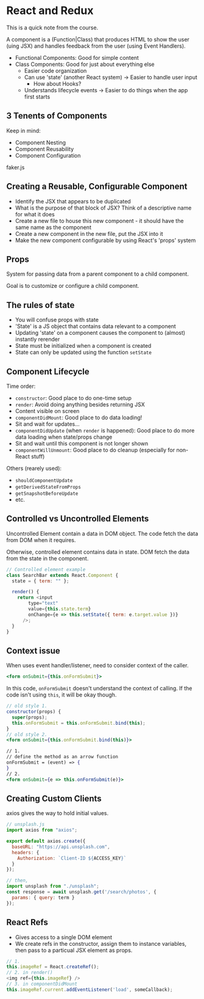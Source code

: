 # React and Redux

This is a quick note from the course.

A component is a (Function|Class) that produces HTML to show the user (uing JSX) and handles feedback from the user (using Event Handlers).

- Functional Components: Good for simple content
- Class Components: Good for just about everything else
  - Easier code organization
  - Can use 'state' (another React system) -> Easier to handle user input
    - How about Hooks?
  - Understands lifecycle events -> Easier to do things when the app first starts

## 3 Tenents of Components

Keep in mind:

- Component Nesting
- Component Reusability
- Component Configuration


faker.js

## Creating a Reusable, Configurable Component

- Identify the JSX that appears to be duplicated
- What is the purpose of that block of JSX? Think of a descriptive name for what it does
- Create a new file to house this new component - it should have the same name as the component
- Create a new component in the new file, put the JSX into it
- Make the new component configurable by using React's 'props' system

## Props

System for passing data from a parent component to a child component.

Goal is to customize or configure a child component.

## The rules of state

- You will confuse props with state
- 'State' is a JS object that contains data relevant to a component
- Updating 'state' on a component causes the component to (almost) instantly rerender
- State must be initialized when a component is created
- State can only be updated using the function `setState`

## Component Lifecycle

Time order:

- `constructor`: Good place to do one-time setup
- `render`: Avoid doing anything besides returning JSX
- Content visible on screen
- `componentDidMount`: Good place to do data loading!
- Sit and wait for updates...
- `componentDidUpdate` (when `render` is happened): Good place to do more data loading when state/props change
- Sit and wait until this component is not longer shown
- `componentWillUnmount`: Good place to do cleanup (especially for non-React stuff)

Others (rearely used):

- `shouldComponentUpdate`
- `getDerivedStateFromProps`
- `getSnapshotBeforeUpdate`
- etc.

## Controlled vs Uncontrolled Elements

Uncontrolled Element contain a data in DOM object. The code fetch the data from DOM when it requires.

Otherwise, controlled element contains data in state. DOM fetch the data from the state in the component.

```js
// Controlled element example
class SearchBar extends React.Component {
  state = { term: "" };

  render() {
    return <input
        type="text"
        value={this.state.term}
        onChange={e => this.setState({ term: e.target.value })}
      />;
  }
}
```

## Context issue

When uses event handler/listener, need to consider context of the caller.

```jsx
<form onSubmit={this.onFormSubmit}>
```

In this code, `onFormSubmit` doesn't understand the context of calling. If the code isn't using `this`, it will be okay though.

```jsx
// old style 1.
constructor(props) {
  super(props);
  this.onFormSubmit = this.onFormSubmit.bind(this);
}
// old style 2.
<form onSubmit={this.onFormSubmit.bind(this)}>

// 1.
// define the method as an arrow function
onFormSubmit = (event) => {
}
// 2.
<form onSubmit={e => this.onFormSubmit(e)}>
```

## Creating Custom Clients

axios gives the way to hold initial values.

```js
// unsplash.js
import axios from "axios";

export default axios.create({
  baseURL: "https://api.unsplash.com",
  headers: {
    Authorization: `Client-ID ${ACCESS_KEY}`
  }
});

// then,
import unsplash from "./unsplash";
const response = await unsplash.get('/search/photos', {
  params: { query: term }
});
```

## React Refs

- Gives access to a single DOM element
- We create refs in the constructor, assign them to instance variables, then pass to a particual JSX element as props.

```js
// 1.
this.imageRef = React.createRef();
// 2. in render()
<img ref={this.imageRef} />
// 3. in componentDidMount
this.imageRef.current.addEventListener('load', someCallback);
```
